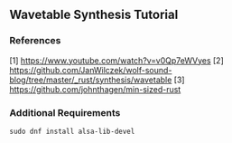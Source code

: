 ## Wavetable Synthesis Tutorial

### References
[1] https://www.youtube.com/watch?v=v0Qp7eWVyes
[2] https://github.com/JanWilczek/wolf-sound-blog/tree/master/_rust/synthesis/wavetable
[3] https://github.com/johnthagen/min-sized-rust

### Additional Requirements
```sudo dnf install alsa-lib-devel```


